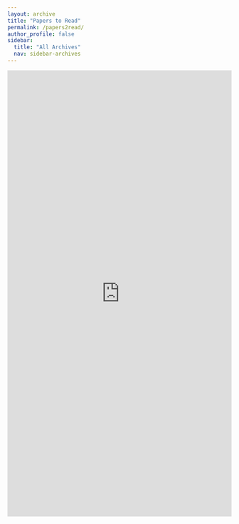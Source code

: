 ```yaml
---
layout: archive
title: "Papers to Read"
permalink: /papers2read/
author_profile: false
sidebar:
  title: "All Archives"
  nav: sidebar-archives
---
```



<iframe src="https://trello.com/b/DDPov2JS.html" frameBorder="0" width="100%" height="1000"></iframe>
